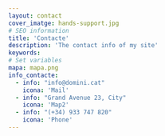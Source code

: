 ```yaml
---
layout: contact
cover_imatge: hands-support.jpg
# SEO information
title: 'Contacte'
description: 'The contact info of my site'
keywords:
# Set variables
mapa: mapa.png
info_contacte:
  - info: "info@domini.cat"
    icona: 'Mail'
  - info: "Grand Avenue 23, City"
    icona: 'Map2'
  - info: "(+34) 933 747 820"
    icona: 'Phone'
---
```

